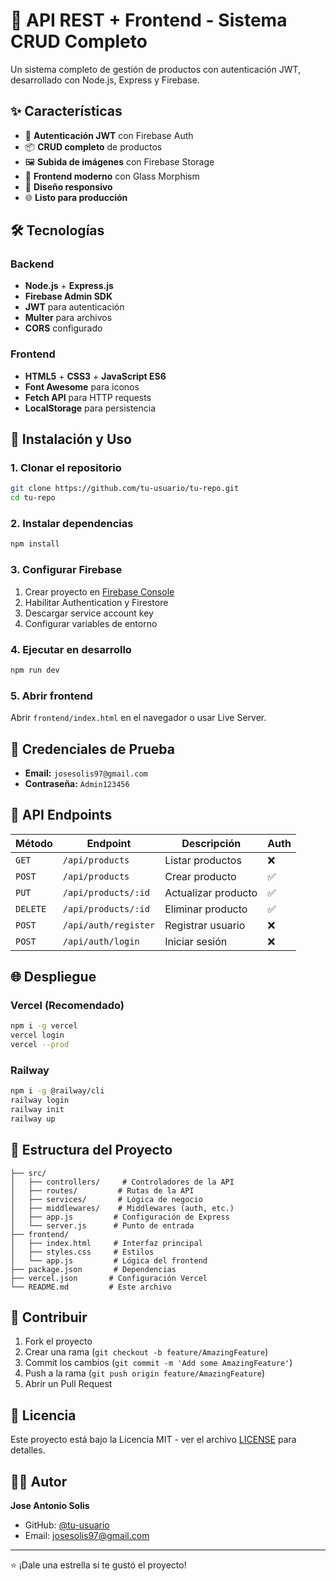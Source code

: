 # 🚀 API REST + Frontend - Sistema CRUD Completo

Un sistema completo de gestión de productos con autenticación JWT, desarrollado con Node.js, Express y Firebase.

## ✨ Características

- 🔐 **Autenticación JWT** con Firebase Auth
- 📦 **CRUD completo** de productos
- 🖼️ **Subida de imágenes** con Firebase Storage
- 🎨 **Frontend moderno** con Glass Morphism
- 📱 **Diseño responsivo**
- 🌐 **Listo para producción**

## 🛠️ Tecnologías

### Backend
- **Node.js** + **Express.js**
- **Firebase Admin SDK**
- **JWT** para autenticación
- **Multer** para archivos
- **CORS** configurado

### Frontend
- **HTML5** + **CSS3** + **JavaScript ES6**
- **Font Awesome** para iconos
- **Fetch API** para HTTP requests
- **LocalStorage** para persistencia

## 🚀 Instalación y Uso

### 1. Clonar el repositorio
```bash
git clone https://github.com/tu-usuario/tu-repo.git
cd tu-repo
```

### 2. Instalar dependencias
```bash
npm install
```

### 3. Configurar Firebase
1. Crear proyecto en [Firebase Console](https://console.firebase.google.com)
2. Habilitar Authentication y Firestore
3. Descargar service account key
4. Configurar variables de entorno

### 4. Ejecutar en desarrollo
```bash
npm run dev
```

### 5. Abrir frontend
Abrir `frontend/index.html` en el navegador o usar Live Server.

## 🔑 Credenciales de Prueba

- **Email:** `josesolis97@gmail.com`
- **Contraseña:** `Admin123456`

## 📡 API Endpoints

| Método | Endpoint | Descripción | Auth |
|--------|----------|-------------|------|
| `GET` | `/api/products` | Listar productos | ❌ |
| `POST` | `/api/products` | Crear producto | ✅ |
| `PUT` | `/api/products/:id` | Actualizar producto | ✅ |
| `DELETE` | `/api/products/:id` | Eliminar producto | ✅ |
| `POST` | `/api/auth/register` | Registrar usuario | ❌ |
| `POST` | `/api/auth/login` | Iniciar sesión | ❌ |

## 🌐 Despliegue

### Vercel (Recomendado)
```bash
npm i -g vercel
vercel login
vercel --prod
```

### Railway
```bash
npm i -g @railway/cli
railway login
railway init
railway up
```

## 📁 Estructura del Proyecto

```
├── src/
│   ├── controllers/     # Controladores de la API
│   ├── routes/         # Rutas de la API
│   ├── services/       # Lógica de negocio
│   ├── middlewares/    # Middlewares (auth, etc.)
│   ├── app.js         # Configuración de Express
│   └── server.js      # Punto de entrada
├── frontend/
│   ├── index.html     # Interfaz principal
│   ├── styles.css     # Estilos
│   └── app.js         # Lógica del frontend
├── package.json       # Dependencias
├── vercel.json       # Configuración Vercel
└── README.md         # Este archivo
```

## 🤝 Contribuir

1. Fork el proyecto
2. Crear una rama (`git checkout -b feature/AmazingFeature`)
3. Commit los cambios (`git commit -m 'Add some AmazingFeature'`)
4. Push a la rama (`git push origin feature/AmazingFeature`)
5. Abrir un Pull Request

## 📄 Licencia

Este proyecto está bajo la Licencia MIT - ver el archivo [LICENSE](LICENSE) para detalles.

## 👨‍💻 Autor

**Jose Antonio Solis**
- GitHub: [@tu-usuario](https://github.com/tu-usuario)
- Email: josesolis97@gmail.com

---

⭐ ¡Dale una estrella si te gustó el proyecto! 